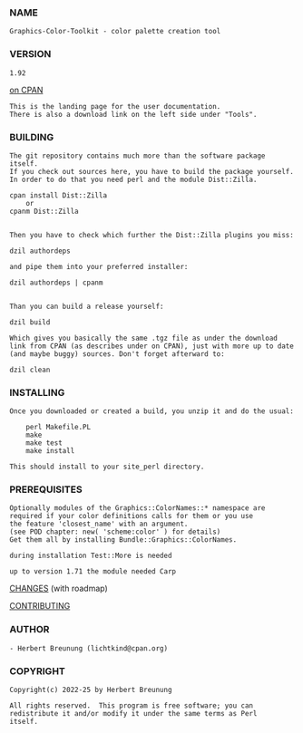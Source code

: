 ### NAME

    Graphics-Color-Toolkit - color palette creation tool

### VERSION

    1.92

[on CPAN](https://metacpan.org/pod/Graphics::Toolkit::Color)


    This is the landing page for the user documentation.
    There is also a download link on the left side under "Tools".


### BUILDING

    The git repository contains much more than the software package itself.
    If you check out sources here, you have to build the package yourself.
    In order to do that you need perl and the module Dist::Zilla.

    cpan install Dist::Zilla
        or
    cpanm Dist::Zilla


    Then you have to check which further the Dist::Zilla plugins you miss:

    dzil authordeps

    and pipe them into your preferred installer:

    dzil authordeps | cpanm


    Than you can build a release yourself:

    dzil build

    Which gives you basically the same .tgz file as under the download
    link from CPAN (as describes under on CPAN), just with more up to date
    (and maybe buggy) sources. Don't forget afterward to:

    dzil clean


### INSTALLING

    Once you downloaded or created a build, you unzip it and do the usual:

        perl Makefile.PL
        make
        make test
        make install

    This should install to your site_perl directory.


### PREREQUISITES

    Optionally modules of the Graphics::ColorNames::* namespace are
    required if your color definitions calls for them or you use
    the feature 'closest_name' with an argument.
    (see POD chapter: new( 'scheme:color' ) for details)
    Get them all by installing Bundle::Graphics::ColorNames.

    during installation Test::More is needed

    up to version 1.71 the module needed Carp



[CHANGES](https://github.com/lichtkind/Graphics-Color-Toolkit/blob/main/Changes) (with roadmap)

[CONTRIBUTING](https://github.com/lichtkind/Graphics-Color-Toolkit/blob/main/CONTRIBUTING)


### AUTHOR

    - Herbert Breunung (lichtkind@cpan.org)


### COPYRIGHT

    Copyright(c) 2022-25 by Herbert Breunung

    All rights reserved.  This program is free software; you can
    redistribute it and/or modify it under the same terms as Perl
    itself.

